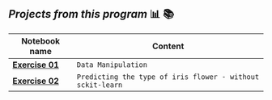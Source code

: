 ## *Projects from this program* :bar_chart: :books:
| Notebook name  |Content                        |
|----------------|-------------------------------|
|[**Exercise 01**](https://nbviewer.jupyter.org/github/joaocarvoli/MachineLearning-course/blob/main/Exercises/01-exercise.ipynb)|    `Data Manipulation`     |
|[**Exercise 02**](...)|    `Predicting the type of iris flower - without sckit-learn`     |
